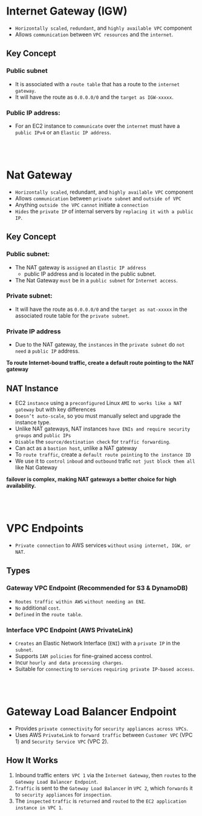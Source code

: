 # Internet Gateway (IGW)
* `Horizontally scaled`, `redundant`, and `highly available VPC` component
* Allows `communication` between `VPC resources` and the `internet`.

## Key Concept
### Public subnet
* It is associated with a `route table` that has a route to the `internet gateway`.
* It will have the route as `0.0.0.0/0` and the `target as IGW-xxxxx`.

### Public IP address:
* For an EC2 instance to `communicate` over the `internet` must have a `public IPv4` or an `Elastic IP address`.

<br><br>

# Nat Gateway
* `Horizontally scaled`, redundant, and `highly available VPC` component
* Allows `communication` between `private subnet` and `outside of VPC`
* Anything `outside the VPC` `cannot` initiate a `connection`
* `Hides` the `private IP` of internal servers by `replacing it with a public IP`.

## Key Concept
### Public subnet:
* The NAT gateway is `assigned` an `Elastic IP address`
    * public IP address and is located in the public subnet.
* The Nat Gateway `must` be in a `public subnet` for `Internet access`.

### Private subnet:
* It will have the route as `0.0.0.0/0` and the `target as nat-xxxxx` in the associated route table for the `private subnet`.

### Private IP address
* Due to the NAT gateway, the `instances` in the `private subnet` do `not need` a `public IP` address.

**To route Internet-bound traffic, create a default route pointing to the NAT gateway**

## NAT Instance
* EC2 `instance` using a `preconfigured` Linux `AMI` to` works like a NAT gateway` but with key differences
* `Doesn’t auto-scale`, so you must manually select and upgrade the instance type.
* Unlike NAT gateways, NAT instances `have ENIs and require security groups` and `public IPs`
* `Disable` the `source/destination check` for `traffic forwarding`.
* Can act as a `bastion host`, unlike a NAT gateway
* To `route traffic`, create a `default route pointing` to `the instance ID`
* We use it to `control` `inboud` and `outbound` trafic `not just block them all` like Nat Gateway

**failover is complex, making NAT gateways a better choice for high availability.**

<br><br>

# VPC Endpoints
* `Private connection` to AWS services `without` `using internet, IGW, or NAT`.

## Types
### Gateway VPC Endpoint (Recommended for S3 & DynamoDB)
* `Routes traffic within AWS` `without needing an ENI`.
* `No` additional `cost`.
* `Defined` in the `route table`.

### Interface VPC Endpoint (AWS PrivateLink)
* `Creates` an Elastic Network Interface (`ENI`) with a `private IP` in the `subnet`.
* Supports `IAM policies` for fine-grained access control.
* Incur `hourly and data processing charges`.
* Suitable for `connecting` to `services` `requiring private IP-based access`.

<br><br>

# Gateway Load Balancer Endpoint
* Provides `private connectivity` for `security appliances across VPCs`.
* Uses AWS `PrivateLink` to `forward traffic` between `Customer VPC` (VPC 1) and `Security Service VPC` (VPC 2).

## How It Works
1. Inbound traffic enters` VPC 1` via the `Internet Gateway`, then `routes` to the `Gateway Load Balancer Endpoint`.
2. `Traffic` is sent to the `Gateway Load Balancer` in `VPC 2`, which `forwards` it to `security appliances` for `inspection`.
3. The `inspected` `traffic` is `returned` and `routed` to the `EC2 application instance in VPC 1`.
